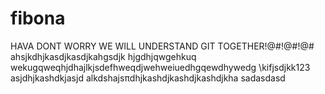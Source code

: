 # fibona
HAVA DONT WORRY WE WILL UNDERSTAND GIT TOGETHER!@#!@#!@#
ahsjkdhjkasdjkasdjkahgsdjk
hjgdhjqwgehkuq  wekugqweqhjdhajlkjsdefhweqdjwehweiuedhgqewdhywedg
\kifjsdjkk123
asjdhjkashdkjasjd
alkdshajsπdhjkashdjkashdjkashdjkha
sadasdasd